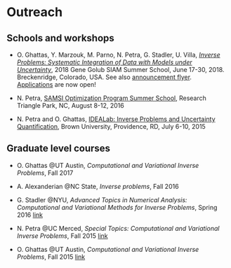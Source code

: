 # Outreach

## Schools and workshops
- O. Ghattas, Y. Marzouk, M. Parno, N. Petra, G. Stadler, U. Villa, *[Inverse Problems:
Systematic Integration of Data with Models under Uncertainty](http://g2s3.com)*, 2018 Gene Golub SIAM Summer School, June 17-30, 2018. Breckenridge, Colorado, USA. See also [announcement flyer](http://math.nyu.edu/~stadler/GGSS18). [Applications](http://g2s3.com/applications) are now open!

- N. Petra, [SAMSI Optimization Program Summer School](https://www.samsi.info/programs-and-activities/research-workshops/summer-2016-optimization-program-summer-school-august-8-12-2016/), Research Triangle Park, NC,  August 8-12, 2016

- N. Petra and O. Ghattas, [IDEALab: Inverse Problems and Uncertainty Quantification](https://icerm.brown.edu/idealab/2015/), Brown University, Providence, RD, July 6-10, 2015

## Graduate level courses

- O. Ghattas @UT Austin, *Computational and Variational Inverse Problems*, Fall 2017

- A. Alexanderian @NC State, *Inverse problems*, Fall 2016

- G. Stadler @NYU, *Advanced Topics in Numerical Analysis: Computational and Variational Methods for Inverse Problems*, Spring 2016 [link](http://math.nyu.edu/~stadler/inv16/)

- N. Petra @UC Merced, *Special Topics: Computational and Variational Inverse Problems*, Fall 2015 [link](http://faculty.ucmerced.edu/npetra/teaching/math292f15.html)

- O. Ghattas @UT Austin, *Computational and Variational Inverse Problems*, Fall 2015 [link](http://users.ices.utexas.edu/~omar/inverse_problems/index.html)



